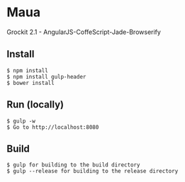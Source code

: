 Maua
====

Grockit 2.1 - AngularJS-CoffeScript-Jade-Browserify

## Install 

    $ npm install
    $ npm install gulp-header
    $ bower install

## Run (locally)

    $ gulp -w
    $ Go to http://localhost:8080

## Build 

    $ gulp for building to the build directory
    $ gulp --release for building to the release directory
